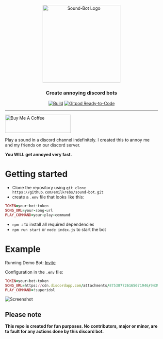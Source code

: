 <div id="logo" align="center">
  <a href="https://github.com/emilkrebs/sound-bot" target="_blank" rel="noopener noreferrer">
	  <img width="256" alt="Sound-Bot Logo" src="https://raw.githubusercontent.com/emilkrebs/Sound-bot/main/logo.svg">
	</a>
  <h3>
    Create annoying discord bots
  </h3>
</div>

<div id="badges" align="center">
  
   [![Build](https://github.com/emilkrebs/sound-bot/actions/workflows/build.yml/badge.svg)](https://github.com/emilkrebs/sound-bot/actions/workflows/build.yml)
   [![Gitpod Ready-to-Code](https://img.shields.io/badge/Gitpod-ready--to--code-blue?logo=gitpod)](https://gitpod.io/#https://github.com/emilkrebs/Sound-bot)

</div>


<hr>

<a href="https://www.buymeacoffee.com/emilkrebs" target="_blank"><img src="https://cdn.buymeacoffee.com/buttons/v2/default-yellow.png" alt="Buy Me A Coffee" style="height: 60px !important;width: 217px !important;" ></a>

Play a sound in a discord channel indefinitely.
I created this to annoy me and my friends on our discord server.

**You WILL get annoyed very fast.**

# Getting started
- Clone the repository using `git clone https://github.com/emilkrebs/sound-bot.git`
- create a `.env` file that looks like this:
```ruby
TOKEN=your-bot-token
SONG_URL=your-song-url
PLAY_COMMAND=your-play-command
```
- `npm i` to install all required dependencies
- `npm run start` or `node index.js` to start the bot

# Example
Running Demo Bot: 
[Invite](https://discord.com/oauth2/authorize?client_id=943570593666719856&permissions=3148288&scope=bot)

Configuration in the `.env` file:
```ruby
TOKEN=your-bot-token
SONG_URL=https://cdn.discordapp.com/attachments/875307726165671946/943935756559319070/egghead.mp3
PLAY_COMMAND=!superidol
```
![Screenshot](https://user-images.githubusercontent.com/68400102/154546484-ba495a30-9f20-4873-baf2-4541c9ab4987.png)

## Please note
**This repo is created for fun purposes. No contributors, major or minor, are to fault for any actions done by this discord bot.**
